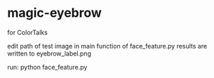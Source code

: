 # magic-eyebrow
for ColorTalks

edit path of test image in main function of face_feature.py
results are written to eyebrow_label.png

run:
python face_feature.py


